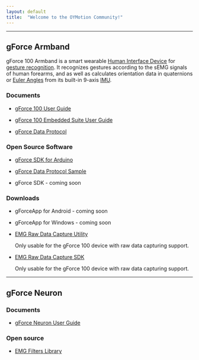 ```yaml
---
layout: default
title:  "Welcome to the OYMotion Community!"
---
```


---
## gForce Armband
gForce 100 Armband is a smart wearable [Human Interface Device][HID] for
[gesture recognition][GestureRecognition]. It recognizes gestures according
to the sEMG signals of human forearms, and as well as calculates orientation
data in quaternions or [Euler Angles][EulerAngles] from its built-in 9-axis
[IMU][IMU].

### Documents
* [gForce 100 User Guide](doc/gForce100UserGuide)

* [gForce 100 Embedded Suite User Guide](doc/gForce100EmbeddedSuiteUserGuide)

* [gForce Data Protocol](doc/gForceDataProtocol)

### Open Source Software
* [gForce SDK for Arduino][gForceSDKArduino]

* [gForce Data Protocol Sample][gForceDataProtocolSample]

* gForce SDK - coming soon

### Downloads
* gForceApp for Android - coming soon

* gForceApp for Windows - coming soon

* [EMG Raw Data Capture Utility](/assets/downloads/RawDataCapture.zip)

  Only usable for the gForce 100 device with raw data capturing support.

* [EMG Raw Data Capture SDK](/assets/downloads/RawDataCaptureSDK.zip)

  Only usable for the gForce 100 device with raw data capturing support.
  
---
## gForce Neuron
### Documents
* [gForce Neuron User Guide](doc/gForceNeuronUserGuide)

### Open source
* [EMG Filters Library][EMGFilters]


[HID]: https://en.wikipedia.org/wiki/Human_interface_device
[GestureRecognition]: https://en.wikipedia.org/wiki/Gesture_recognition
[EulerAngles]: https://en.wikipedia.org/wiki/Euler_angles
[IMU]: https://en.wikipedia.org/wiki/Inertial_measurement_unit
[gForceSDKArduino]: https://github.com/oymotion/gForceSDKArduino
[gForceDataProtocolSample]: https://github.com/oymotion/gForceDataProtocolSample
[EMGFilters]: https://github.com/oymotion/EMGFilters
